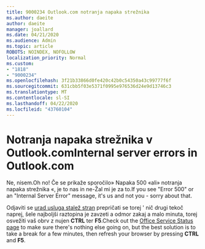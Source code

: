 ```yaml
---
title: 9000234 Outlook.com notranja napaka strežnika
ms.author: daeite
author: daeite
manager: joallard
ms.date: 04/21/2020
ms.audience: Admin
ms.topic: article
ROBOTS: NOINDEX, NOFOLLOW
localization_priority: Normal
ms.custom:
- "1818"
- "9000234"
ms.openlocfilehash: 3f21b33866d0fe420c42b0c54350a43c99777f6f
ms.sourcegitcommit: 631cbb5f03e5371f0995e976536d24e9d13746c3
ms.translationtype: MT
ms.contentlocale: sl-SI
ms.lasthandoff: 04/22/2020
ms.locfileid: "43760104"
---
```

# <a name="internal-server-errors-in-outlookcom"></a><span data-ttu-id="6281c-102">Notranja napaka strežnika v Outlook.com</span><span class="sxs-lookup"><span data-stu-id="6281c-102">Internal server errors in Outlook.com</span></span>

<span data-ttu-id="6281c-103">Ne, nisem.</span><span class="sxs-lookup"><span data-stu-id="6281c-103">Oh no!</span></span> <span data-ttu-id="6281c-104">Če se prikaže sporočilo» Napaka 500 «ali» notranja napaka strežnika «, je to nas in ne-Žal mi je za to.</span><span class="sxs-lookup"><span data-stu-id="6281c-104">If you see "Error 500" or an "Internal Server Error" message, it's us and not you - sorry about that.</span></span>

<span data-ttu-id="6281c-105">Odjaviti se [urad usluga stalež stran](https://portal.office.com/servicestatus) prepričati se torej ' nič drugi tekoč naprej, šele najboljši raztopina je zavzeti a odmor zakaj a malo minuta, torej osvežiti vaš obrv z nujen **CTRL** ter **F5**.</span><span class="sxs-lookup"><span data-stu-id="6281c-105">Check out the [Office Service Status page](https://portal.office.com/servicestatus) to make sure there's nothing else going on, but the best solution is to take a break for a few minutes, then refresh your browser by pressing **CTRL** and **F5**.</span></span>